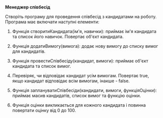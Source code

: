 **Менеджер співбесід**

Створіть програму для проведення співбесід з кандидатами на роботу. Програма має включати наступні елементи:

1. Функція створитиКандидата(ім'я, навички): приймає ім'я кандидата та список його навичок. Повертає об'єкт кандидата.

2. Функція додатиВимогу(вимога): додає нову вимогу до списку вимог для кандидатів.

3. Функція провестиСпівбесіду(кандидат, вимоги): приймає об'єкт кандидата та список вимог. 

4. Перевіряє, чи відповідає кандидат усім вимогам. Повертає true, якщо кандидат відповідає всім вимогам, інакше - false.

5. Функція заплануватиСпівбесіди(кандидати, вимоги, функціяОцінки): приймає масив кандидатів, список вимог та функцію оцінки. 

6. Функція оцінки викликається для кожного кандидата і повинна повертати оцінку від 0 до 100.

